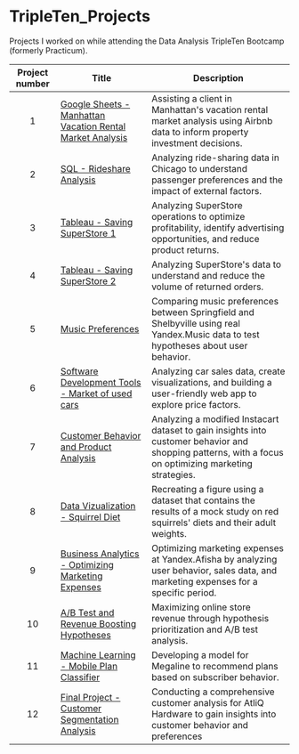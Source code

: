 # TripleTen_Projects
Projects I worked on while attending the Data Analysis TripleTen Bootcamp (formerly Practicum).

| Project number | Title | Description |
| :-----------: | ----------- |----------- |
| 1 | [Google Sheets - Manhattan Vacation Rental Market Analysis](https://github.com/Kseniya-G/TripleTen_Projects/tree/main/Google%20Sheets%20-%20Manhattan%20Vacation%20Rental%20Market%20Analysis)| Assisting a client in Manhattan's vacation rental market analysis using Airbnb data to inform property investment decisions. |
| 2 | [SQL - Rideshare Analysis](https://github.com/Kseniya-G/TripleTen_Projects/tree/main/SQL%20-%20Rideshare%20Analysis) | Analyzing ride-sharing data in Chicago to understand passenger preferences and the impact of external factors. |
| 3 | [Tableau - Saving SuperStore 1](https://github.com/Kseniya-G/TripleTen_Projects/tree/main/Tableau%20-%20Saving%20SuperStore%201) | Analyzing SuperStore operations to optimize profitability, identify advertising opportunities, and reduce product returns. |
| 4 | [Tableau - Saving SuperStore 2](https://github.com/Kseniya-G/TripleTen_Projects/tree/main/Tableau%20-%20Saving%20SuperStore%202) | Analyzing SuperStore's data to understand and reduce the volume of returned orders. |
| 5 | [Music Preferences](https://github.com/Kseniya-G/TripleTen_Projects/tree/main/Music%20Preferences) | Comparing music preferences between Springfield and Shelbyville using real Yandex.Music data to test hypotheses about user behavior. |
| 6 | [Software Development Tools - Market of used cars](https://github.com/Kseniya-G/TripleTen_Projects/tree/main/Software%20Development%20Tools%20-%20Market%20of%20used%20cars) | Analyzing car sales data, create visualizations, and building a user-friendly web app to explore price factors. |
| 7 | [Customer Behavior and Product Analysis](https://github.com/Kseniya-G/TripleTen_Projects/tree/main/Customer%20Behavior%20and%20Product%20Analysis) | Analyzing a modified Instacart dataset to gain insights into customer behavior and shopping patterns, with a focus on optimizing marketing strategies. |
| 8 | [Data Vizualization - Squirrel Diet](https://github.com/Kseniya-G/TripleTen_Projects/tree/main/Data%20Vizualization%20-%20Squirrel%20Diet) | Recreating a figure using a dataset that contains the results of a mock study on red squirrels' diets and their adult weights. |
| 9 | [Business Analytics -  Optimizing Marketing Expenses](https://github.com/Kseniya-G/TripleTen_Projects/tree/main/Business%20Analytics%20-%20%20Optimizing%20Marketing%20Expenses) | Optimizing marketing expenses at Yandex.Afisha by analyzing user behavior, sales data, and marketing expenses for a specific period. |
| 10 | [A/B Test and Revenue Boosting Hypotheses](https://github.com/Kseniya-G/TripleTen_Projects/tree/main/A%3AB%20Test%20and%20Revenue%20Boosting%20Hypotheses) | Maximizing online store revenue through hypothesis prioritization and A/B test analysis. |
| 11 |  [Machine Learning - Mobile Plan Classifier](https://github.com/Kseniya-G/TripleTen_Projects/tree/main/Machine%20Learning%20-%20Mobile%20Plan%20Classifier) |  Developing a model for Megaline to recommend plans based on subscriber behavior. |
| 12 | [Final Project - Customer Segmentation Analysis](https://github.com/Kseniya-G/TripleTen_Projects/tree/main/Final%20Project%20-%20Customer%20Segmentation%20Analysis) | Conducting a comprehensive customer analysis for AtliQ Hardware to gain insights into customer behavior and preferences |
